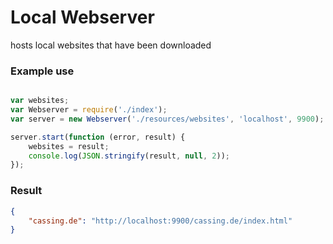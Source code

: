 # Local Webserver 
hosts local websites that have been downloaded

### Example use 
```js

var websites;
var Webserver = require('./index');
var server = new Webserver('./resources/websites', 'localhost', 9900);

server.start(function (error, result) {
    websites = result;
    console.log(JSON.stringify(result, null, 2));
});

```

### Result 

```json
{
    "cassing.de": "http://localhost:9900/cassing.de/index.html"
}
```